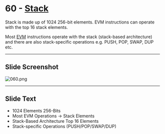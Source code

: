# 60 - [Stack](Stack.md)

Stack is made up of 1024 256-bit elements. EVM instructions can operate with the top 16 stack elements. 

Most [EVM](EVM.md) instructions operate with the stack (stack-based architecture) and there are also stack-specific operations e.g. PUSH, POP, SWAP, DUP etc.

___
## Slide Screenshot
![060.png](../images/ethereum101/060.png)
___
## Slide Text
- 1024 Elements 256-Bits
- Most EVM Operations -> Stack Elements
- Stack-Based Architecture Top 16 Elements
- Stack-specific Operations (PUSH/POP/SWAP/DUP) 

